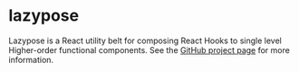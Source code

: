 lazypose
=========

Lazypose is a React utility belt for composing React Hooks to single level Higher-order functional components. See the [GitHub project page](https://github.com/hungtran0203/lazypose) for more information.
